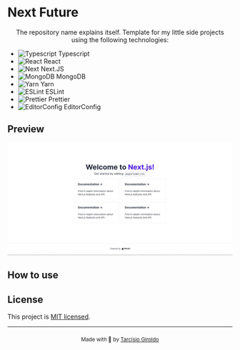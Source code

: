 # Next Future

<section align="center">
    The repository name explains itself.
  Template for my little side projects using the following technologies:
  </div>
</section>

- <img src="https://github.com/girordo/geticon/blob/master/icons/typescript-icon.svg" alt="Typescript" width="28px" height="28px"/> Typescript
- <img src="https://github.com/girordo/geticon/blob/master/icons/react.svg" alt="React" width="28px" height="28px"/> React
- <img src="https://github.com/girordo/geticon/blob/master/icons/nextjs-icon.svg" alt= "Next" width="28px" height="28px" /> Next.JS
- <img src="https://github.com/girordo/geticon/blob/master/icons/mongodb-icon.svg" alt="MongoDB" width="28px" height="28px"/> MongoDB
- <img src="https://github.com/girordo/geticon/blob/master/icons/yarn.svg" alt="Yarn" width="28px" height="28px"/> Yarn
- <img src="https://github.com/girordo/geticon/blob/master/icons/eslint.svg" alt="ESLint" width="28px" height="28px"/> ESLint
- <img src="https://github.com/girordo/geticon/blob/master/icons/prettier.svg" alt="Prettier" width="28px" height="28px"/> Prettier
- <img src="https://editorconfig.org/logo.png" alt="EditorConfig" width="28px" height="28px"> EditorConfig

## Preview

<img src="https://github.com/girordo/next-future/blob/main/assets/screenshots/screenshot.png" alt="Typescript"/>

## How to use

## License

This project is [MIT licensed](LICENSE).

---

<div align="center">
  <sub>Made with 💜 by <a href="https://github.com/girordo">Tarcísio Giroldo</a></sub>
</div>

